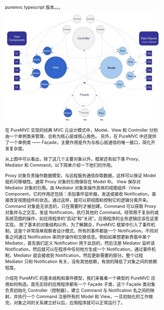 puremvc typescript 版本。。。

![image](./origin_image001.jpg)

在 PureMVC 实现的经典 MVC 元设计模式中，Model、View 和 Controller 分别由一个单例类来管理，合称为核心层或核心角色。 另外，在 PureMVC 中还提供了一个单例类 —— Façade，主要作用是作为与核心层通信的唯一接口，简化开发复杂度。

从上图中可以看出，除了这几个主要对象以外，框架还有如下类 Proxy、Mediator 和 Command，以下简单介绍一下他们的作用。

Proxy 对象负责操作数据模型，与远程服务通信存取数据，这样可以保证 Model 层的可移植性。通常 Proxy 对象的引用保存在 Model 中。
View 保存对 Mediator 对象的引用。由 Mediator 对象来操作具体的视图组件（View Component，它的作用还包括：添加事件监听器，发送或接收 Notification，直接改变视图组件的状态。通过这样，就可以把视图和控制它的逻辑分离开来。
Command 对象是无状态的，只在需要时才被创建。Command 可以获取 Proxy 对象并与之交互，发送 Notification，执行其他的 Command。经常用于复杂的或系统范围的操作，如应用程序的“启动”和“关闭”。应用程序的业务逻辑应该在这里实现。
除了基本的对象结构以外，为了解耦合，PureMVC 框架中引入了事件机制，这是个非常简单观察者设计模式，所有的事件都是一个 Notification，不同对象之间通过 Notification 来同步操作和交换信息。例如如果想更新界面中某个 Mediator，首先我们定义 Notification 用于此目的，然后注册 Mediator 监听该 Notification，然后就可以在程序中任何地方生成一个 Notification，通过事件机制，Mediator 就会接收到 Notification，然后更新需要的部分。整个过程 Mediator 只和 Notification 有关，没有其他依赖，有效的降低了对象之间的依赖程度。

介绍完 PureMVC 的基本结构和事件模型，我们来看看一个典型的 PureMVC 应用如何构造。首先实际的应用程序都有一个 Façade 子类，这个 Façade 类对象负责初始化 Controller（控制器），建立 Command 与 Notification 名之间的映射，并执行一个 Command 注册所有的 Model 和 View，一旦初始化的工作做完，对象之间的关系建立好以后，应用程序就可以正常运行了。